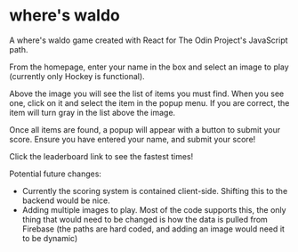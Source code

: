 # where's waldo

A where's waldo game created with React for The Odin Project's JavaScript path.

From the homepage, enter your name in the box and select an image to play (currently only Hockey is functional).

Above the image you will see the list of items you must find. When you see one, click on it and select the item in the popup menu. If you are correct, the item will turn gray in the list above the image.

Once all items are found, a popup will appear with a button to submit your score. Ensure you have entered your name, and submit your score!

Click the leaderboard link to see the fastest times!

Potential future changes:
  - Currently the scoring system is contained client-side. Shifting this to the backend would be nice.
  - Adding multiple images to play. Most of the code supports this, the only thing that would need to be changed is how the data is pulled from Firebase (the paths are hard coded, and adding an image would need it to be dynamic)